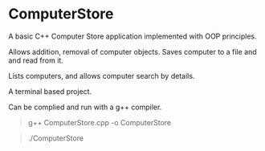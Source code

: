 # ComputerStore
A basic C++ Computer Store application implemented with OOP principles. 

Allows addition, removal of computer objects. Saves computer to a file and and read from it. 

Lists computers, and allows computer search by details.

A terminal based project. 


Can be complied and run with a g++ compiler. 

> g++ ComputerStore.cpp -o ComputerStore

> ./ComputerStore


